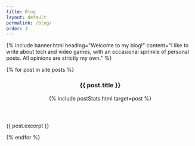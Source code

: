 ```yaml
---
title: Blog
layout: default
permalink: /blog/
order: 3
---
```


{% include banner.html heading="Welcome to my blog!" content="I like to write about tech and video games, with an occasional sprinkle of personal posts. All opinions are strictly my own." %}

<article id="post-previews" class="container">
    {% for post in site.posts %}
        <div class="card post-preview">
            <header>
                <h3 class="post-title">{{ post.title }}</h3>
                {% include postStats.html target=post %}
            </header>
            <p class="post-excerpt">{{ post.excerpt }}</p>
            <a class="container-link" href="{{ post.url }}"></a>
        </div>
    {% endfor %}
</article>